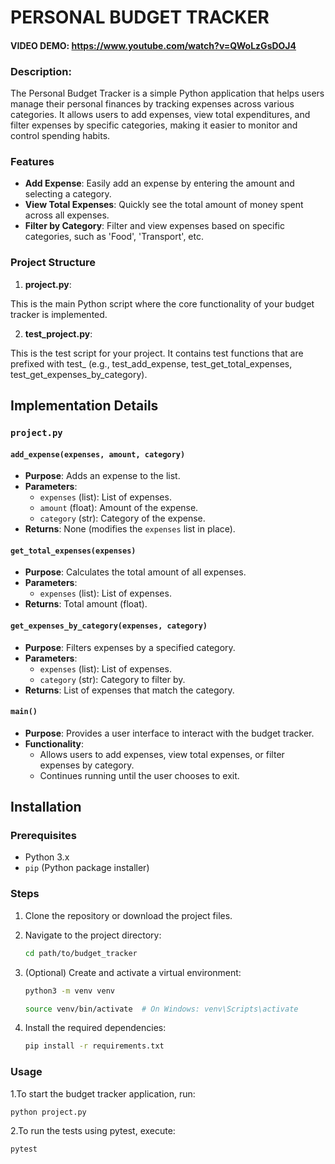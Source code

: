 # PERSONAL BUDGET TRACKER

#### VIDEO DEMO: https://www.youtube.com/watch?v=QWoLzGsDOJ4

### Description:

The Personal Budget Tracker is a simple Python application that helps users manage their personal finances by tracking expenses across various categories. It allows users to add expenses, view total expenditures, and filter expenses by specific categories, making it easier to monitor and control spending habits.

### Features

- **Add Expense**: Easily add an expense by entering the amount and selecting a category.
- **View Total Expenses**: Quickly see the total amount of money spent across all expenses.
- **Filter by Category**: Filter and view expenses based on specific categories, such as 'Food', 'Transport', etc.

### Project Structure

1. **project.py**:

This is the main Python script where the core functionality of your budget tracker is implemented.

2. **test_project.py**:

This is the test script for your project.
It contains test functions that are prefixed with test_ (e.g., test_add_expense, test_get_total_expenses, test_get_expenses_by_category).


## Implementation Details

### `project.py`

#### `add_expense(expenses, amount, category)`
- **Purpose**: Adds an expense to the list.
- **Parameters**:
  - `expenses` (list): List of expenses.
  - `amount` (float): Amount of the expense.
  - `category` (str): Category of the expense.
- **Returns**: None (modifies the `expenses` list in place).

#### `get_total_expenses(expenses)`
- **Purpose**: Calculates the total amount of all expenses.
- **Parameters**:
  - `expenses` (list): List of expenses.
- **Returns**: Total amount (float).

#### `get_expenses_by_category(expenses, category)`
- **Purpose**: Filters expenses by a specified category.
- **Parameters**:
  - `expenses` (list): List of expenses.
  - `category` (str): Category to filter by.
- **Returns**: List of expenses that match the category.

#### `main()`
- **Purpose**: Provides a user interface to interact with the budget tracker.
- **Functionality**:
  - Allows users to add expenses, view total expenses, or filter expenses by category.
  - Continues running until the user chooses to exit.

## Installation

### Prerequisites
- Python 3.x
- `pip` (Python package installer)

### Steps
1. Clone the repository or download the project files.

2. Navigate to the project directory:
   ```bash
   cd path/to/budget_tracker
   ```

3. (Optional) Create and activate a virtual environment:
   ```bash
   python3 -m venv venv
   ```
   ```bash
   source venv/bin/activate  # On Windows: venv\Scripts\activate
   ```

4. Install the required dependencies:
   ```bash
   pip install -r requirements.txt
   ```

### Usage

1.To start the budget tracker application, run:
   ```bash
   python project.py
   ```
2.To run the tests using pytest, execute:
   ```bash
   pytest
   ```
